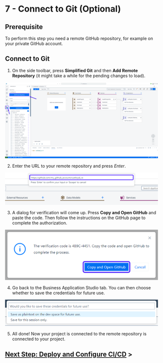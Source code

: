 # 7 - Connect to Git (Optional)

## Prerequisite
To perform this step you need a remote GitHub repository, for example on your private GitHub account.

## Connect to Git
1. On the side toolbar, press **Simplified Git** and then **Add Remote Repository** (it might take a while for the pending changes to load).

![](./Images/7_Screenshot_1.png)

2. Enter the URL to your remote repository and press *Enter*.

![](./Images/7_Screenshot_2.png)

3. A dialog for verification will come up. Press **Copy and Open GitHub** and paste the code. Then follow the instructions on the GitHub page to complete the authorization.

![](./Images/7_Screenshot_3.png)

4. Go back to the Business Application Studio tab. You can then choose whether to save the credentials for future use.

![](./Images/7_Screenshot_4.png)

5. All done! Now your project is connected to the remote repository is connected to your project.

## [Next Step: Deploy and Configure CI/CD](./8_Deploy_CICD.md) >


